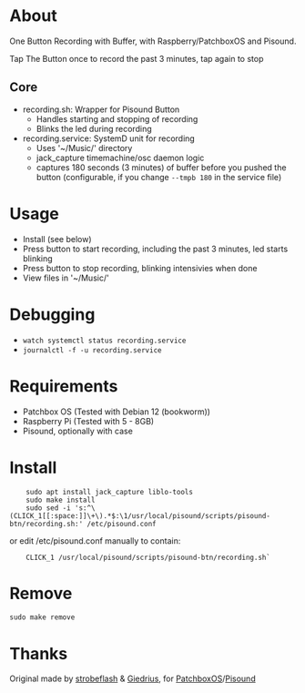 # About

One Button Recording with Buffer, with Raspberry/PatchboxOS and Pisound.

Tap The Button once to record the past 3 minutes, tap again to stop

## Core
- recording.sh: Wrapper for Pisound Button
	- Handles starting and stopping of recording
	- Blinks the led during recording
- recording.service: SystemD unit for recording
	- Uses '~/Music/' directory
	- jack_capture timemachine/osc daemon logic
	- captures 180 seconds (3 minutes) of buffer before you pushed the button (configurable, if you change `--tmpb 180` in the service file)

# Usage
- Install (see below)
- Press button to start recording, including the past 3 minutes, led starts blinking
- Press button to stop recording, blinking intensivies when done
- View files in '~/Music/'
  
# Debugging
- `watch systemctl status recording.service`
- `journalctl -f -u recording.service`

# Requirements
- Patchbox OS (Tested with Debian 12 (bookworm))
- Raspberry Pi (Tested with 5 - 8GB)
- Pisound, optionally with case

# Install

```
    sudo apt install jack_capture liblo-tools
    sudo make install
    sudo sed -i 's:^\(CLICK_1[[:space:]]\+\).*$:\1/usr/local/pisound/scripts/pisound-btn/recording.sh:' /etc/pisound.conf
```

or edit /etc/pisound.conf manually to contain:
	
```
    CLICK_1 /usr/local/pisound/scripts/pisound-btn/recording.sh`
```

# Remove

`sudo make remove`

# Thanks

Original made by [strobeflash](https://github.com/strobeflash/pisound_recorder) & [Giedrius][11], for [PatchboxOS](https://blokas.io/patchbox-os/)/[Pisound](https://blokas.io/pisound/)


[10]: https://wiki.mod.audio/wiki/File_handling#:~:text=The%20Audio%20Recordings%20folder%20will%20be%20the%20place%20where%20any%20recording%20done%20inside%20your%20MOD%20device%20is%20stored.
[11]: https://community.blokas.io/t/record-audio-with-the-button/2761/13

